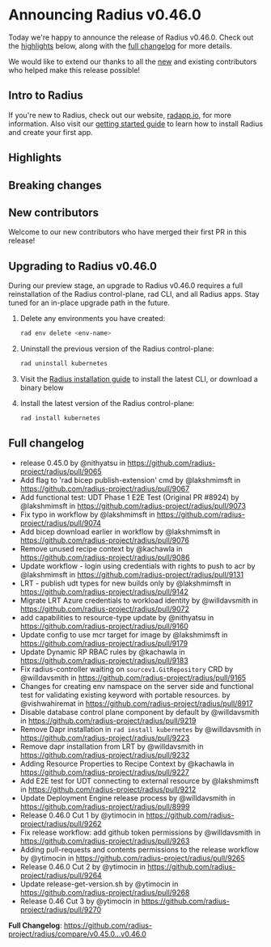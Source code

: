 # Announcing Radius v0.46.0

Today we're happy to announce the release of Radius v0.46.0. Check out the [highlights](#highlights) below, along with the [full changelog](#full-changelog) for more details.

We would like to extend our thanks to all the [new](#new-contributors) and existing contributors who helped make this release possible!

## Intro to Radius

If you're new to Radius, check out our website, [radapp.io](https://radapp.io), for more information. Also visit our [getting started guide](https://docs.radapp.io/getting-started/) to learn how to install Radius and create your first app.

## Highlights

<!-- TALK TO THE PM TEAM ABOUT WHAT HIGHLIGHTS TO ADD HERE -->

## Breaking changes

<!-- ADD ANY BREAKING CHANGES HERE, IF ANY -->

## New contributors

Welcome to our new contributors who have merged their first PR in this release!

<!-- PASTE THE OUTPUT OF THE GENERATED CONTRIBUTOR LIST HERE -->

## Upgrading to Radius v0.46.0

<!-- REMINDER TO UPDATE THE VERSION ABOVE AND DELETE THIS COMMENT -->

During our preview stage, an upgrade to Radius v0.46.0 requires a full reinstallation of the Radius control-plane, rad CLI, and all Radius apps. Stay tuned for an in-place upgrade path in the future.

<!-- REMINDER TO UPDATE THE VERSION ABOVE AND DELETE THIS COMMENT -->

1. Delete any environments you have created:

   ```bash
   rad env delete <env-name>
   ```

1. Uninstall the previous version of the Radius control-plane:

   ```bash
   rad uninstall kubernetes

   ```

1. Visit the [Radius installation guide](https://docs.radapp.io/getting-started/install/) to install the latest CLI, or download a binary below

1. Install the latest version of the Radius control-plane:

   ```bash
   rad install kubernetes
   ```

## Full changelog

- release 0.45.0 by @nithyatsu in <https://github.com/radius-project/radius/pull/9065>
- Add flag to 'rad bicep publish-extension' cmd by @lakshmimsft in <https://github.com/radius-project/radius/pull/9067>
- Add functional test: UDT Phase 1 E2E Test (Original PR #8924) by @lakshmimsft in <https://github.com/radius-project/radius/pull/9073>
- Fix typo in workflow by @lakshmimsft in <https://github.com/radius-project/radius/pull/9074>
- Add bicep download earlier in workflow by @lakshmimsft in <https://github.com/radius-project/radius/pull/9076>
- Remove unused recipe context by @kachawla in <https://github.com/radius-project/radius/pull/9086>
- Update workflow - login using credentials with rights to push to acr by @lakshmimsft in <https://github.com/radius-project/radius/pull/9131>
- LRT - publish udt types for new builds only by @lakshmimsft in <https://github.com/radius-project/radius/pull/9142>
- Migrate LRT Azure credentials to workload identity by @willdavsmith in <https://github.com/radius-project/radius/pull/9072>
- add capabilities to resource-type update by @nithyatsu in <https://github.com/radius-project/radius/pull/9160>
- Update config to use mcr target for image by @lakshmimsft in <https://github.com/radius-project/radius/pull/9179>
- Update Dynamic RP RBAC rules by @kachawla in <https://github.com/radius-project/radius/pull/9183>
- Fix radius-controller waiting on `sourcev1.GitRepository` CRD by @willdavsmith in <https://github.com/radius-project/radius/pull/9165>
- Changes for creating env namspace on the server side and functional test for validating existing keyword with portable resources. by @vishwahiremat in <https://github.com/radius-project/radius/pull/8917>
- Disable database control plane component by default by @willdavsmith in <https://github.com/radius-project/radius/pull/9219>
- Remove Dapr installation in `rad install kubernetes` by @willdavsmith in <https://github.com/radius-project/radius/pull/9223>
- Remove dapr installation from LRT by @willdavsmith in <https://github.com/radius-project/radius/pull/9232>
- Adding Resource Properties to Recipe Context by @kachawla in <https://github.com/radius-project/radius/pull/9227>
- Add E2E test for UDT connecting to external resource by @lakshmimsft in <https://github.com/radius-project/radius/pull/9212>
- Update Deployment Engine release process by @willdavsmith in <https://github.com/radius-project/radius/pull/8999>
- Release 0.46.0 Cut 1 by @ytimocin in <https://github.com/radius-project/radius/pull/9262>
- Fix release workflow: add github token permissions by @willdavsmith in <https://github.com/radius-project/radius/pull/9263>
- Adding pull-requests and contents permissions to the release workflow by @ytimocin in <https://github.com/radius-project/radius/pull/9265>
- Release 0.46.0 Cut 2 by @ytimocin in <https://github.com/radius-project/radius/pull/9264>
- Update release-get-version.sh by @ytimocin in <https://github.com/radius-project/radius/pull/9268>
- Release 0.46 Cut 3 by @ytimocin in <https://github.com/radius-project/radius/pull/9270>

**Full Changelog**: <https://github.com/radius-project/radius/compare/v0.45.0...v0.46.0>
